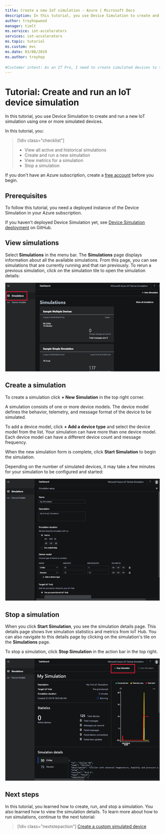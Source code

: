```yaml
---
title: Create a new IoT simulation - Azure | Microsoft Docs
description: In this tutorial, you use Device Simulation to create and run a new simulation.
author: troyhopwood
manager: timlt
ms.service: iot-accelerators
services: iot-accelerators
ms.topic: tutorial
ms.custom: mvc
ms.date: 03/08/2019
ms.author: troyhop

#Customer intent: As an IT Pro, I need to create simulated devices to test my IoT solution.
---
```


# Tutorial: Create and run an IoT device simulation

In this tutorial, you use Device Simulation to create and run a new IoT simulation using one or more simulated devices.

In this tutorial, you:

>[!div class="checklist"]
> * View all active and historical simulations
> * Create and run a new simulation
> * View metrics for a simulation
> * Stop a simulation

If you don't have an Azure subscription, create a [free account](https://azure.microsoft.com/free/?WT.mc_id=A261C142F) before you begin.

## Prerequisites

To follow this tutorial, you need a deployed instance of the Device Simulation in your Azure subscription.

If you haven't deployed Device Simulation yet, see [Device Simulation deployment](https://github.com/Azure/device-simulation-dotnet/blob/master/README.md) on GitHub.

## View simulations

Select **Simulations** in the menu bar. The **Simulations** page displays information about all the available simulations. From this page, you can see  simulations that are currently running and that ran previously. To rerun a previous simulation, click on the simulation tile to open the simulation details:

![Simulations](media/iot-accelerators-device-simulation-create-simulation/dashboard.png)

## Create a simulation

To create a simulation click **+ New Simulation** in the top right corner.

A simulation consists of one or more device models. The device model defines the behavior, telemetry, and message format of the device to be simulated.

To add a device model, click **+ Add a device type** and select the device model from the list. Your simulation can have more than one device model. Each device model can have a different device count and message frequency.

When the new simulation form is complete, click **Start Simulation** to begin the simulation.

Depending on the number of simulated devices, it may take a few minutes for your simulation to be configured and started:

![New simulation](media/iot-accelerators-device-simulation-create-simulation/newsimulation.png)

## Stop a simulation

When you click **Start Simulation**, you see the simulation details page. This details page shows live simulation statistics and metrics from IoT Hub. You can also navigate to this details page by clicking on the simulation's tile on the **Simulations** page.

To stop a simulation, click **Stop Simulation** in the action bar in the top right.

![Stop simulation](media/iot-accelerators-device-simulation-create-simulation/simulationdetails.png)

## Next steps

In this tutorial, you learned how to create, run, and stop a simulation. You also learned how to view the simulation details. To learn more about how to run simulations, continue to the next tutorial:

> [!div class="nextstepaction"]
> [Create a custom simulated device](iot-accelerators-device-simulation-create-custom-device.md)
